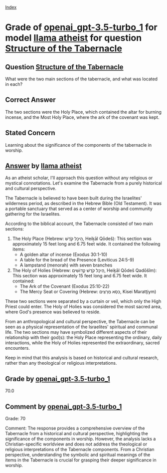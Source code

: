 
[Index](../../../../index.md)
# Grade of [openai_gpt-3.5-turbo_1](../../../grading_models/openai_gpt-3.5-turbo_1.md) for model [llama atheist](../../../answering_models/llama_atheist.md) for question [Structure of the Tabernacle](../../../questions/Structure_of_the_Tabernacle.md)

## Question [Structure of the Tabernacle](../../../questions/Structure_of_the_Tabernacle.md)
What were the two main sections of the tabernacle, and what was located in each?

## Correct Answer
The two sections were the Holy Place, which contained the altar for burning incense, and the Most Holy Place, where the ark of the covenant was kept.

## Stated Concern
Learning about the significance of the components of the tabernacle in worship.

## [Answer](../Structure_of_the_Tabernacle.md) by [llama atheist](../../../answering_models/llama_atheist.md)
As an atheist scholar, I'll approach this question without any religious or mystical connotations. Let's examine the Tabernacle from a purely historical and cultural perspective.

The Tabernacle is believed to have been built during the Israelites' wilderness period, as described in the Hebrew Bible (Old Testament). It was a portable sanctuary that served as a center of worship and community gathering for the Israelites.

According to the biblical account, the Tabernacle consisted of two main sections:

1. The Holy Place (Hebrew: הֵיכָל קֹדֶשׁ, Heiḵāl Qōdeš): This section was approximately 15 feet long and 6.75 feet wide. It contained the following items:
	* A golden altar of incense (Exodus 30:1-10)
	* A table for the bread of the Presence (Leviticus 24:5-9)
	* A lampstand (menorah) with seven branches
2. The Holy of Holies (Hebrew: הֵיכָל קֹדֶשׁ קְדוֹשִׁים, Heiḵāl Qōdeš Qədōšîm): This section was approximately 15 feet long and 6.75 feet wide. It contained:
	* The Ark of the Covenant (Exodus 25:10-22)
	* The Mercy Seat or Covering (Hebrew: כִּסֵא מְרַצִּים, Kisei Məratţiym)

These two sections were separated by a curtain or veil, which only the High Priest could enter. The Holy of Holies was considered the most sacred area, where God's presence was believed to reside.

From an anthropological and cultural perspective, the Tabernacle can be seen as a physical representation of the Israelites' spiritual and communal life. The two sections may have symbolized different aspects of their relationship with their god(s): the Holy Place representing the ordinary, daily interactions, while the Holy of Holies represented the extraordinary, sacred encounters.

Keep in mind that this analysis is based on historical and cultural research, rather than any theological or religious interpretations.

## Grade by [openai_gpt-3.5-turbo_1](../../../grading_models/openai_gpt-3.5-turbo_1.md)
70.0

## Comment by [openai_gpt-3.5-turbo_1](../../../grading_models/openai_gpt-3.5-turbo_1.md)
Grade: 70

Comment: The response provides a comprehensive overview of the Tabernacle from a historical and cultural perspective, highlighting the significance of the components in worship. However, the analysis lacks a Christian-specific worldview and does not address the theological or religious interpretations of the Tabernacle components. From a Christian perspective, understanding the symbolic and spiritual meanings of the items in the Tabernacle is crucial for grasping their deeper significance in worship.
